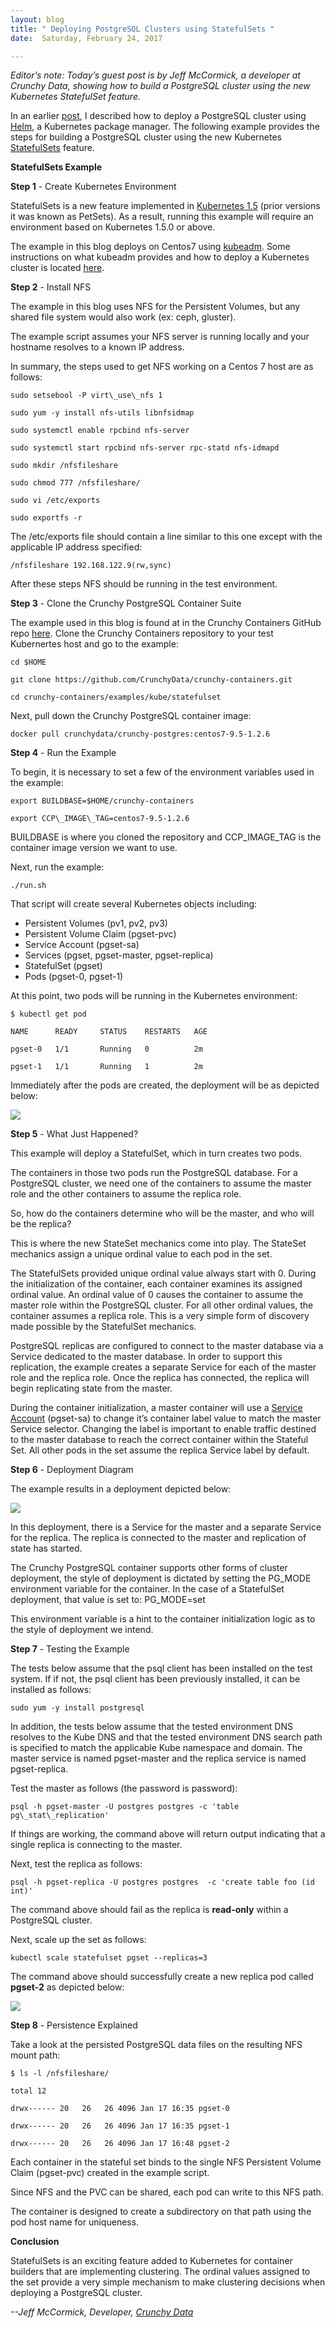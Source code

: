```yaml
---
layout: blog
title: " Deploying PostgreSQL Clusters using StatefulSets "
date:  Saturday, February 24, 2017

---
```

_Editor’s note: Today’s guest post is by Jeff McCormick, a developer at Crunchy Data, showing how to build a PostgreSQL cluster using the new Kubernetes StatefulSet feature._  

In an earlier [post](http://blog.kubernetes.io/2016/09/creating-postgresql-cluster-using-helm.html), I described how to deploy a PostgreSQL cluster using [Helm](https://github.com/kubernetes/helm), a Kubernetes package manager. The following example provides the steps for building a PostgreSQL cluster using the new Kubernetes [StatefulSets](https://kubernetes.io/docs/concepts/abstractions/controllers/statefulsets/) feature.   

**StatefulSets Example**  

**Step 1** - Create Kubernetes Environment  

StatefulSets is a new feature implemented in [Kubernetes 1.5](http://blog.kubernetes.io/2016/12/kubernetes-1.5-supporting-production-workloads.html) (prior versions it was known as PetSets). As a result, running this example will require an environment based on Kubernetes 1.5.0 or above.    

The example in this blog deploys on Centos7 using [kubeadm](https://kubernetes.io/docs/admin/kubeadm/). Some instructions on what kubeadm provides and how to deploy a Kubernetes cluster is located [here](http://linoxide.com/containers/setup-kubernetes-kubeadm-centos).  

**Step 2** - Install NFS  

The example in this blog uses NFS for the Persistent Volumes, but any shared file system would also work (ex: ceph, gluster).    

The example script assumes your NFS server is running locally and your hostname resolves to a known IP address.   

In summary, the steps used to get NFS working on a Centos 7 host are as follows:  



```
sudo setsebool -P virt\_use\_nfs 1

sudo yum -y install nfs-utils libnfsidmap

sudo systemctl enable rpcbind nfs-server

sudo systemctl start rpcbind nfs-server rpc-statd nfs-idmapd

sudo mkdir /nfsfileshare

sudo chmod 777 /nfsfileshare/

sudo vi /etc/exports

sudo exportfs -r
 ```



The /etc/exports file should contain a line similar to this one except with the applicable IP address specified:  



```
/nfsfileshare 192.168.122.9(rw,sync)
 ```



After these steps NFS should be running in the test environment.



**Step 3** - Clone the Crunchy PostgreSQL Container Suite



The example used in this blog is found at in the Crunchy Containers GitHub repo [here](https://github.com/CrunchyData/crunchy-containers.git). Clone the Crunchy Containers repository to your test Kubernertes host and go to the example:



```
cd $HOME

git clone https://github.com/CrunchyData/crunchy-containers.git

cd crunchy-containers/examples/kube/statefulset
 ```



Next, pull down the Crunchy PostgreSQL container image:



```
docker pull crunchydata/crunchy-postgres:centos7-9.5-1.2.6
 ```



**Step 4** - Run the Example



To begin, it is necessary to set a few of the environment variables used in the example:



```
export BUILDBASE=$HOME/crunchy-containers

export CCP\_IMAGE\_TAG=centos7-9.5-1.2.6
 ```



BUILDBASE is where you cloned the repository and CCP\_IMAGE\_TAG is the container image version we want to use.



Next, run the example:



```
./run.sh
 ```



That script will create several Kubernetes objects including:

-  Persistent Volumes (pv1, pv2, pv3)
-  Persistent Volume Claim (pgset-pvc)
-  Service Account (pgset-sa)
-  Services (pgset, pgset-master, pgset-replica)
-  StatefulSet (pgset)
-  Pods (pgset-0, pgset-1)

At this point, two pods will be running in the Kubernetes environment:



```
$ kubectl get pod

NAME      READY     STATUS    RESTARTS   AGE

pgset-0   1/1       Running   0          2m

pgset-1   1/1       Running   1          2m
 ```



Immediately after the pods are created, the deployment will be as depicted below:

[![](https://lh5.googleusercontent.com/tGg-37a7SoVQR9Zn3R209iKbkegX5XqRQdRa5ZD6q-vpm1hWqtBxnhOBiGw2uHHkZ5lc_VBKrSEEP29BmAzoWc1xydV7G4I8kaQqVZoYOdRCvBf755Rxf9aj-pm7FhfmgECBW3gR)](https://lh5.googleusercontent.com/tGg-37a7SoVQR9Zn3R209iKbkegX5XqRQdRa5ZD6q-vpm1hWqtBxnhOBiGw2uHHkZ5lc_VBKrSEEP29BmAzoWc1xydV7G4I8kaQqVZoYOdRCvBf755Rxf9aj-pm7FhfmgECBW3gR)



**Step 5** - What Just Happened?



This example will deploy a StatefulSet, which in turn creates two pods.



The containers in those two pods run the PostgreSQL database. For a PostgreSQL cluster, we need one of the containers to assume the master role and the other containers to assume the replica role.



So, how do the containers determine who will be the master, and who will be the replica?



This is where the new StateSet mechanics come into play. The StateSet mechanics assign a unique ordinal value to each pod in the set.



The StatefulSets provided unique ordinal value always start with 0. During the initialization of the container, each container examines its assigned ordinal value. An ordinal value of 0 causes the container to assume the master role within the PostgreSQL cluster. For all other ordinal values, the container assumes a replica role. This is a very simple form of discovery made possible by the StatefulSet mechanics.



PostgreSQL replicas are configured to connect to the master database via a Service dedicated to the master database. In order to support this replication, the example creates a separate Service for each of the master role and the replica role. Once the replica has connected, the replica will begin replicating state from the master.  



During the container initialization, a master container will use a [Service Account](https://kubernetes.io/docs/user-guide/service-accounts/) (pgset-sa) to change it’s container label value to match the master Service selector.  Changing the label is important to enable traffic destined to the master database to reach the correct container within the Stateful Set.  All other pods in the set assume the replica Service label by default.



**Step 6** - Deployment Diagram



The example results in a deployment depicted below:

 ![](https://lh3.googleusercontent.com/5NthdAnA243jN_gXVlwZsg74jkGgCwQZh1yq78-8E0L7wuDgpdqH_AaeUvQd9RtXIlOV0cAWv1P0a_2oeVJN8fHstf9Iev1c-swGIqojIw0pXrVuqAqpCF3M5hw6sdTmx_1-Bg27)

In this deployment, there is a Service for the master and a separate Service for the replica.  The replica is connected to the master and replication of state has started.



The Crunchy PostgreSQL container supports other forms of cluster deployment, the style of deployment is dictated by setting the PG\_MODE environment variable for the container.  In the case of a StatefulSet deployment, that value is set to: PG\_MODE=set



This environment variable is a hint to the container initialization logic as to the style of deployment we intend.



**Step 7** - Testing the Example



The tests below assume that the psql client has been installed on the test system.  If if not, the psql client has been previously installed, it can be installed as follows:



```
sudo yum -y install postgresql
 ```



In addition, the tests below assume that the tested environment DNS resolves to the Kube DNS and that the tested environment DNS search path is specified to match the applicable Kube namespace and domain. The master service is named pgset-master and the replica service is named pgset-replica.



Test the master as follows (the password is password):



```
psql -h pgset-master -U postgres postgres -c 'table pg\_stat\_replication'
 ```



If things are working, the command above will return output indicating that a single replica is connecting to the master.



Next, test the replica as follows:



```
psql -h pgset-replica -U postgres postgres  -c 'create table foo (id int)'
 ```



The command above should fail as the replica is **read-only** within a PostgreSQL cluster.



Next, scale up the set as follows:



```
kubectl scale statefulset pgset --replicas=3
 ```



The command above should successfully create a new replica pod called **pgset-2** as depicted below:

 ![](https://lh5.googleusercontent.com/w82XRPd9LqwgcoY3wJrilJEULxZyub6HLcFk332--1fd94-Vte4YlDFvspLM9syNCdT47PISJlEDo7jSPmiflFv-ZZKmrY6Jm6sJWMki0RfJigf6a6IEPNeyy1PJ_5Mhd4NW4rHm)





**Step 8** - Persistence Explained



Take a look at the persisted PostgreSQL data files on the resulting NFS mount path:



```
$ ls -l /nfsfileshare/

total 12

drwx------ 20   26   26 4096 Jan 17 16:35 pgset-0

drwx------ 20   26   26 4096 Jan 17 16:35 pgset-1

drwx------ 20   26   26 4096 Jan 17 16:48 pgset-2
 ```



Each container in the stateful set binds to the single NFS Persistent Volume Claim (pgset-pvc) created in the example script.  



Since NFS and the PVC can be shared, each pod can write to this NFS path.  



The container is designed to create a subdirectory on that path using the pod host name for uniqueness.



**Conclusion**



StatefulSets is an exciting feature added to Kubernetes for container builders that are implementing clustering. The ordinal values assigned to the set provide a very simple mechanism to make clustering decisions when deploying a PostgreSQL cluster.  





_--Jeff McCormick, Developer, [Crunchy Data](http://crunchydata.com/)_

